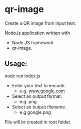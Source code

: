 # qr-image

Create a QR image from input text.

NodeJs application written with
* Node JS framework
* qr-image.

## Usage:
node run index.js

* Enter your text to encode.
  * e.g. www.google.com
* Select an output format.
  * e.g. png
* Select an output filename.
  * e.g google.png

File will br created in root folder.